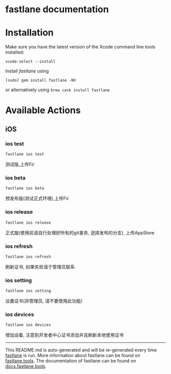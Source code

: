 fastlane documentation
================
# Installation

Make sure you have the latest version of the Xcode command line tools installed:

```
xcode-select --install
```

Install _fastlane_ using
```
[sudo] gem install fastlane -NV
```
or alternatively using `brew cask install fastlane`

# Available Actions
## iOS
### ios test
```
fastlane ios test
```
测试版,上传Fir
### ios beta
```
fastlane ios beta
```
预发布版(测试正式环境),上传Fir
### ios release
```
fastlane ios release
```
正式服(使用前请自行处理好所有的git事务, 选择发布的分支), 上传AppStore
### ios refresh
```
fastlane ios refresh
```
刷新证书, 如果失败请于管理员联系
### ios setting
```
fastlane ios setting
```
设置证书(非管理员, 请不要使用此功能)
### ios devices
```
fastlane ios devices
```
增加设备, 注意到开发者中心证书添加并且刷新本地使用证书

----

This README.md is auto-generated and will be re-generated every time [fastlane](https://fastlane.tools) is run.
More information about fastlane can be found on [fastlane.tools](https://fastlane.tools).
The documentation of fastlane can be found on [docs.fastlane.tools](https://docs.fastlane.tools).
